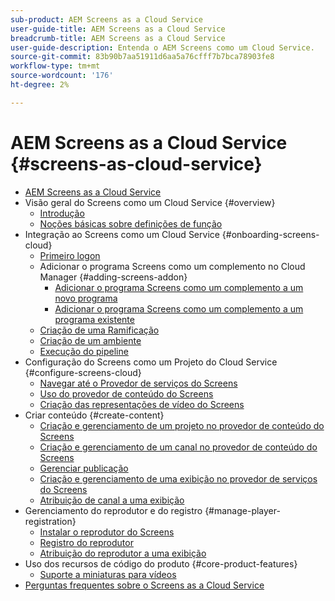 ```yaml
---
sub-product: AEM Screens as a Cloud Service
user-guide-title: AEM Screens as a Cloud Service
breadcrumb-title: AEM Screens as a Cloud Service
user-guide-description: Entenda o AEM Screens como um Cloud Service.
source-git-commit: 83b90b7aa51911d6aa5a76cfff7b7bca78903fe8
workflow-type: tm+mt
source-wordcount: '176'
ht-degree: 2%

---
```



# AEM Screens as a Cloud Service {#screens-as-cloud-service}

+ [AEM Screens as a Cloud Service](/help/screens-cloud/home.md)
+ Visão geral do Screens como um Cloud Service {#overview}
   + [Introdução](/help/screens-cloud/introduction/introduction.md)
   + [Noções básicas sobre definições de função](/help/screens-cloud/introduction/personas-screens-cloud.md)
+ Integração ao Screens como um Cloud Service {#onboarding-screens-cloud}
   + [Primeiro logon](/help/screens-cloud/onboarding-screens-cloud/first-time-login-screens-cloud.md)
   + Adicionar o programa Screens como um complemento no Cloud Manager {#adding-screens-addon}
      + [Adicionar o programa Screens como um complemento a um novo programa](/help/screens-cloud/onboarding-screens-cloud/add-on-new-program-screens-cloud.md)
      + [Adicionar o programa Screens como um complemento a um programa existente](/help/screens-cloud/onboarding-screens-cloud/add-on-existing-program-screens-cloud.md)
   + [Criação de uma Ramificação](/help/screens-cloud/onboarding-screens-cloud/creating-a-branch.md)
   + [Criação de um ambiente](/help/screens-cloud/onboarding-screens-cloud/creating-an-environment.md)
   + [Execução do pipeline](/help/screens-cloud/onboarding-screens-cloud/running-a-pipeline.md)
+ Configuração do Screens como um Projeto do Cloud Service {#configure-screens-cloud}
   + [Navegar até o Provedor de serviços do Screens](/help/screens-cloud/configuring/navigating-to-screens-services-provider.md)
   + [Uso do provedor de conteúdo do Screens](/help/screens-cloud/configuring/using-screens-content-provider.md)
   + [Criação das representações de vídeo do Screens](/help/screens-cloud/configuring/creating-screens-video-renditions-cloud-service.md)
+ Criar conteúdo {#create-content}
   + [Criação e gerenciamento de um projeto no provedor de conteúdo do Screens](/help/screens-cloud/creating-content/creating-projects-screens-cloud.md)
   + [Criação e gerenciamento de um canal no provedor de conteúdo do Screens](/help/screens-cloud/creating-content/creating-channels-screens-cloud.md)
   + [Gerenciar publicação](/help/screens-cloud/creating-content/manage-publish.md)
   + [Criação e gerenciamento de uma exibição no provedor de serviços do Screens](/help/screens-cloud/creating-content/creating-displays-screens-cloud.md)
   + [Atribuição de canal a uma exibição](/help/screens-cloud/creating-content/assigning-channels-to-display.md)
+ Gerenciamento do reprodutor e do registro {#manage-player-registration}
   + [Instalar o reprodutor do Screens](/help/screens-cloud/managing-players-registration/installing-screens-cloud-player.md)
   + [Registro do reprodutor](/help/screens-cloud/managing-players-registration/registering-players-screens-cloud.md)
   + [Atribuição do reprodutor a uma exibição](/help/screens-cloud/managing-players-registration/assigning-player-display.md)
+ Uso dos recursos de código do produto {#core-product-features}
   + [Suporte a miniaturas para vídeos](/help/screens-cloud/using-core-product-features/thumbnail-support-videos.md)
+ [Perguntas frequentes sobre o Screens as a Cloud Service](/help/screens-cloud/screens-cloud-faqs.md)

